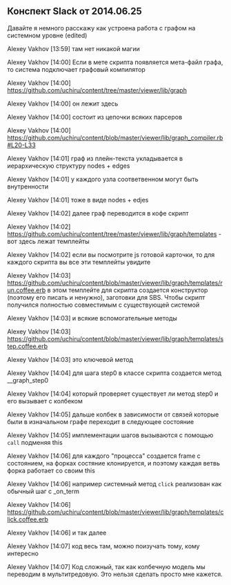 ## Конспект Slack от 2014.06.25

Давайте я немного расскажу как устроена работа с графом на системном уровне (edited)

Alexey Vakhov [13:59]
там нет никакой магии

Alexey Vakhov [14:00]
Если в мете скрипта появляется мета-файл графа, то система подключает графовый компилятор

Alexey Vakhov [14:00]
https://github.com/uchiru/content/tree/master/viewer/lib/graph

Alexey Vakhov [14:00]
он лежит здесь

Alexey Vakhov [14:00]
состоит из цепочки всяких парсеров

Alexey Vakhov [14:00]
https://github.com/uchiru/content/blob/master/viewer/lib/graph_compiler.rb#L20-L33

Alexey Vakhov [14:01]
граф из плейн-текста укладывается в иерархическую структуру nodes + edges

Alexey Vakhov [14:01]
у каждого узла соответвенном могут быть внутренности

Alexey Vakhov [14:01]
тоже в виде nodes + edjes

Alexey Vakhov [14:02]
далее граф переводится в кофе скрипт

Alexey Vakhov [14:02]
https://github.com/uchiru/content/tree/master/viewer/lib/graph/templates  - вот здесь лежат темплейты

Alexey Vakhov [14:02]
если вы посмотрите js готовой карточки, то для каждого скрипта вы все эти темплейты увидите

Alexey Vakhov [14:03]
https://github.com/uchiru/content/blob/master/viewer/lib/graph/templates/run.coffee.erb
в этом темплейте для скрипта создается конструктор (поэтому его писать и ненужно), заготовки для SBS. Чтобы скрипт получился полностью совместимым с существующей системой

Alexey Vakhov [14:03]
и всякие вспомогательные методы

Alexey Vakhov [14:03]
https://github.com/uchiru/content/blob/master/viewer/lib/graph/templates/step.coffee.erb

Alexey Vakhov [14:03]
это ключевой метод

Alexey Vakhov [14:04]
для шага step0 в классе скрипта создается метод __graph_step0

Alexey Vakhov [14:04]
который проверяет существует ли метод step0 и его вызывает с колбеком

Alexey Vakhov [14:05]
дальше колбек в зависимости от связей которые  были в изначальном графе переходит в следующее состояние

Alexey Vakhov [14:05]
имплементации шагов вызываются с помощью `call` подменяя this

Alexey Vakhov [14:06]
для каждого "процесса" создается frame с состоянием, на форках состяние клонируется, и поэтому каждая ветвь форка работает со своим this

Alexey Vakhov [14:06]
например системный метод `click` реализован как обычный шаг с _on_term

Alexey Vakhov [14:06]
https://github.com/uchiru/content/blob/master/viewer/lib/graph/templates/click.coffee.erb

Alexey Vakhov [14:06]
и так далее

Alexey Vakhov [14:07]
код весь там, можно поизучать тому, кому интересно

Alexey Vakhov [14:07]
Код сложный, так как колбечную модель мы переводим в мультитредовую. Это нельзя сделать просто мне кажется.
